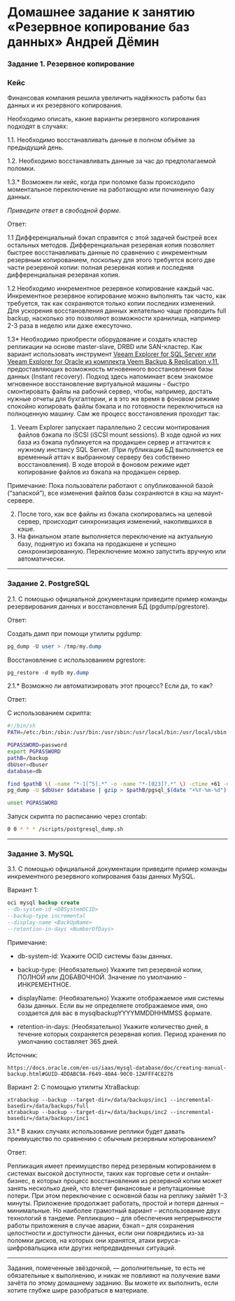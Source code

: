 # Домашнее задание к занятию «Резервное копирование баз данных» Андрей Дёмин


### Задание 1. Резервное копирование

### Кейс
Финансовая компания решила увеличить надёжность работы баз данных и их резервного копирования. 

Необходимо описать, какие варианты резервного копирования подходят в случаях: 

1.1. Необходимо восстанавливать данные в полном объёме за предыдущий день.

1.2. Необходимо восстанавливать данные за час до предполагаемой поломки.

1.3.* Возможен ли кейс, когда при поломке базы происходило моментальное переключение на работающую или починенную базу данных.

*Приведите ответ в свободной форме.*

Ответ:

1.1 Дифференциальный бэкап справится с этой задачей быстрей всех остальных методов. Дифференциальная резервная копия позволяет быстрее восстанавливать данные по сравнению с инкрементным резервным копированием, поскольку для этого требуется всего две части резервной копии: полная резервная копия и последняя дифференциальная резервная копия. 

1.2 Необходимо инкрементное резервное копирование каждый час. Инкрементное резервное копирование можно выполнять так часто, как требуется, так как сохраняются только копии последних изменений. Для ускорения восстановления данных желательно чаще проводить full backup, насколько это позволяют возможности хранилища, например 2-3 раза в неделю или даже ежесуточно.

1.3* Необходимо приобрести оборудование и создать кластер репликации на основе master-slave, DRBD или SAN-кластер. 
Как вариант использовать инструмент [Veeam Explorer for SQL Server или Veeam Explorer for Oracle из комплекта Veem Backup & Replication v.11](https://habr.com/ru/companies/veeam/articles/566274/), предоставляющих  возможность мгновенного восстановления базы данных  (Instant recovery). Подход здесь напоминает всем знакомое мгновенное восстановление виртуальной машины - быстро смонтировать файлы на рабочий сервер, чтобы, например, достать нужные отчеты для бухгалтерии, и в это же время в фоновом режиме спокойно копировать файлы бэкапа и по готовности переключиться на полноценную машину. 
Сам же процесс восстановления проходит так:
1) Veeam Explorer запускает параллельно 2 сессии монтирования файлов бэкапа по iSCSI (iSCSI mount sessions). В ходе одной из них база из бэкапа публикуется на продакшен сервер и аттачится к нужному инстансу SQL Server. (При публикации БД выполняется ее временный аттач к выбранному серверу без собственно восстановления). В ходе второй в фоновом режиме идет копирование файлов из бэкапа на продакшен сервер.

Примечание: Пока пользователи работают с опубликованной базой (“запаской”), все изменения файлов базы сохраняются в кэш на маунт-сервере. 

2) После того, как все файлы из бэкапа скопировались на целевой сервер, происходит синхронизация изменений, накопившихся в кэше.
3) На финальном этапе выполняется переключение на актуальную базу, поднятую из бэкапа на продакшене и успешно синхронизированную. Переключение можно запустить вручную или автоматически.
---

### Задание 2. PostgreSQL

2.1. С помощью официальной документации приведите пример команды резервирования данных и восстановления БД (pgdump/pgrestore).

Ответ:

Создать дамп при помощи утилиты pgdump:
```sql
pg_dump -U user > /tmp/my.dump
```
Восстановление с использованием pgrestore:
```sql
pg_restore -d mydb my.dump
```
2.1.* Возможно ли автоматизировать этот процесс? Если да, то как?

Ответ:

С использованием скрипта:

```bash
#!/bin/sh
PATH=/etc:/bin:/sbin:/usr/bin:/usr/sbin:/usr/local/bin:/usr/local/sbin

PGPASSWORD=password
export PGPASSWORD
pathB=/backup
dbUser=dbuser
database=db

find $pathB \( -name "*-1[^5].*" -o -name "*-[023]?.*" \) -ctime +61 -delete
pg_dump -U $dbUser $database | gzip > $pathB/pgsql_$(date "+%Y-%m-%d").sql.gz

unset PGPASSWORD
```
Запуск скрипта по расписанию через crontab: 
```bash
0 0 * * * /scripts/postgresql_dump.sh
```
---

### Задание 3. MySQL

3.1. С помощью официальной документации приведите пример команды инкрементного резервного копирования базы данных MySQL. 

Вариант 1:
```sql
oci mysql backup create 
--db-system-id <DBSystemOCID> 
--backup-type incremental 
--display-name <BackUpName>
--retention-in-days <NumberOfDays>
```
Примечание:

- db-system-id: Укажите OCID системы базы данных.

- backup-type: (Необязательно) Укажите тип резервной копии, ПОЛНОЙ или ДОБАВОЧНОЙ. Значение по умолчанию - ИНКРЕМЕНТНОЕ.

- displayName: (Необязательно) Укажите отображаемое имя системы базы данных. Если вы не определяете отображаемое имя, оно создается для вас в mysqlbackupYYYYMMDDHHMMSS формате.

- retention-in-days: (Необязательно) Укажите количество дней, в течение которых сохраняется резервная копия. Период хранения по умолчанию составляет 365 дней.

Источник:
```
https://docs.oracle.com/en-us/iaas/mysql-database/doc/creating-manual-backup.html#GUID-4DDABC9A-F649-40A4-90C0-12AFFF4C8276
```
Вариант 2:
С помощью утилиты XtraBackup:
```
xtrabackup --backup --target-dir=/data/backups/inc1 --incremental-basedir=/data/backups/full
xtrabackup --backup --target-dir=/data/backups/inc2 --incremental-basedir=/data/backups/inc1
```
3.1.* В каких случаях использование реплики будет давать преимущество по сравнению с обычным резервным копированием?

Ответ:

Репликация имеет преимущество перед резервным копированием в системах высокой доступности, таких как торговые сети и онлайн-бизнес, в которых процесс восстановления из резервной копии может занять несколько дней, что влечет финансовые и репутационные потери. При этом переключение с основной базы на реплику займёт 1-3 минуты. Приложение продолжает работать, простой и потеря данных – минимальные.
Но наиболее грамотный вариант – использование двух технологий в тандеме. Репликацию – для обеспечения непрерывности работы приложения в случае аварии, бэкап – для сохранения целостности и доступности данных, если они повредились из-за поломки дисков, на которых они хранятся, атаки вируса-шифровальщика или других непредвиденных ситуаций.

---
Задания, помеченные звёздочкой, — дополнительные, то есть не обязательные к выполнению, и никак не повлияют на получение вами зачёта по этому домашнему заданию. Вы можете их выполнить, если хотите глубже шире разобраться в материале.
